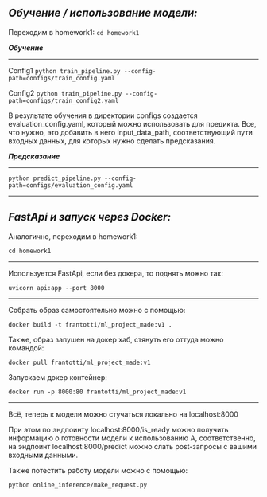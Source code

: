 ***Обучение / использование модели:***
-----------

Переходим в homework1:
`cd homework1`

***Обучение***

-----------

Config1
`python train_pipeline.py --config-path=configs/train_config.yaml`

Config2
`python train_pipeline.py --config-path=configs/train_config2.yaml`

В результате обучения в директории configs создается evaluation_config.yaml, который можно использовать для предикта.
Все, что нужно, это добавить в него input_data_path, соответствующий пути входных данных, для которых нужно сделать предсказания.

***Предсказание***

-----------

`python predict_pipeline.py --config-path=configs/evaluation_config.yaml`


-----------

***FastApi и запуск через Docker:***
-----------


Аналогично, переходим в homework1:

`cd homework1`

-----------

Используется FastApi, если без докера, то поднять можно так:

`uvicorn api:app --port 8000`

-----------

Собрать образ самостоятельно можно с помощью:

`docker build -t frantotti/ml_project_made:v1 .`

Также, образ запушен на докер хаб, стянуть его оттуда можно командой:

`docker pull frantotti/ml_project_made:v1`

Запускаем докер контейнер:

`docker run -p 8000:80 frantotti/ml_project_made:v1`

-----------

Всё, теперь к модели можно стучаться локально на localhost:8000

При этом по эндпоинту localhost:8000/is_ready можно получить информацию о готовности модели к использованию
А, соответственно, на эндпоинт localhost:8000/predict можно слать post-запросы с вашими входными данными.

Также потестить работу модели можно с помощью:

`python online_inference/make_request.py`
